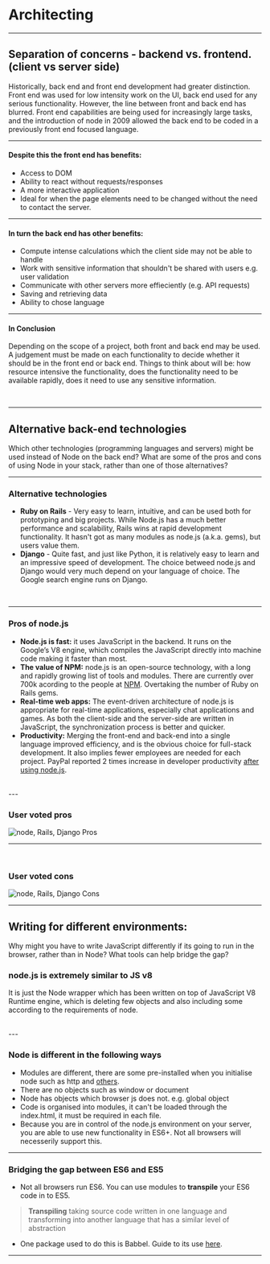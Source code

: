 
# Architecting


---

## Separation of concerns - backend vs. frontend. (client vs server side)
Historically, back end and front end development had greater distinction. Front end was used for low intensity work on the UI, back end used for any serious functionality. However, the line between front and back end has blurred. Front end capabilities are being used for increasingly large tasks, and the introduction of node in 2009 allowed the back end to be coded in a previously front end focused language.


---

#### Despite this the front end has benefits:
* Access to DOM
* Ability to react without requests/responses
* A more interactive application
* Ideal for when the page elements need to be changed without the need to contact the server.


---

#### In turn the back end has other benefits:
* Compute intense calculations which the client side may not be able to handle
* Work with sensitive information that shouldn't be shared with users e.g. user validation
* Communicate with other servers more effieciently (e.g. API requests)
* Saving and retrieving data
* Ability to chose language


---


#### In Conclusion
Depending on the scope of a project, both front and back end may be used. A judgement must be made on each functionality to decide whether it should be in the front end or back end. Things to think about will be: how resource intensive the functionality, does the functionality need to be available rapidly, does it need to use any sensitive information.

<br>

---


## Alternative back-end technologies
Which other technologies (programming languages and servers) might be used instead of Node on the back end? What are some of the pros and cons of using Node in your stack, rather than one of those alternatives?



---


### Alternative technologies

* **Ruby on Rails** -  Very easy to learn, intuitive, and can be used both for prototyping and big projects. While Node.js has a much better performance and scalability, Rails wins at rapid development functionality. It hasn't got as many modules as node.js (a.k.a. gems), but users value them.
* **Django** - Quite fast, and just like Python, it is relatively easy to learn and an impressive speed of development. The choice betweed node.js and Django would very much depend on your language of choice. The Google search engine runs on Django.
<br>

---

### Pros of node.js
* **Node.js is fast:** it uses JavaScript in the backend. It runs on the Google’s V8 engine, which compiles the JavaScript directly into machine code making it faster than most.
* **The value of NPM:** node.js is an open-source technology, with a long and rapidly growing list of tools and modules. There are currently over 700k acording to the people at [NPM](https://www.npmjs.com/). Overtaking the number of Ruby on Rails gems.
* **Real-time web apps:** The event-driven architecture of node.js is appropriate for real-time applications, especially chat applications and games. As both the client-side and the server-side are written in JavaScript, the synchronization process is better and quicker.
* **Productivity:** Merging the front-end and back-end into a single language improved efficiency, and is the obvious choice for full-stack development. It also implies fewer employees are needed for each project. PayPal reported 2 times increase in developer productivity [after using node.js](https://www.paypal-engineering.com/2013/11/22/node-js-at-paypal/).
<br>
---

### User voted pros
![node, Rails, Django Pros](https://i.imgur.com/jbr7UfJ.png)

---
<br>

### User voted cons

![node, Rails, Django Cons](https://i.imgur.com/AKczFkU.png)
<br>


---

## Writing for different environments:
Why might you have to write JavaScript differently if its going to run in the browser, rather than in Node? What tools can help bridge the gap?

### node.js is extremely similar to JS v8
It is just the Node wrapper which has been written on top of  JavaScript V8 Runtime engine, which is deleting few objects and also including some according to the requirements of node.

<br>
---

### Node is different in the following ways
* Modules are different, there are some pre-installed when you initialise node such as http and [others](https://www.w3schools.com/nodejs/ref_modules.asp).
* There are no objects such as window or document
* Node has objects which browser js does not. e.g. global object
* Code is organised into modules, it can't be loaded through the index.html, it must be required in each file.
* Because you are in control of the node.js environment on your server, you are able to use new functionality in ES6+. Not all browsers will necesserily support this.



---


### Bridging the gap between ES6 and ES5
* Not all browsers run ES6. You can use modules to **transpile** your ES6 code in to ES5.

>  **Transpiling** taking source code written in one language and transforming into another language that has a similar level of abstraction
* One package used to do this is Babbel. Guide to its use [here](https://medium.com/@SunnyB/how-to-convert-es6-into-es5-using-babel-1b533d31a169).


---
